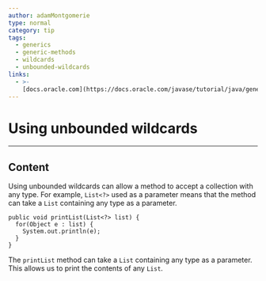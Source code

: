 ```yaml
---
author: adamMontgomerie
type: normal
category: tip
tags:
  - generics
  - generic-methods
  - wildcards
  - unbounded-wildcards
links:
  - >-
    [docs.oracle.com](https://docs.oracle.com/javase/tutorial/java/generics/unboundedWildcards.html){website}
---
```


# Using unbounded wildcards


---

## Content

Using unbounded wildcards can allow a method to accept a collection with any type. For example, `List<?>` used as a parameter means that the method can take a `List` containing any type as a parameter.

```plain-text
public void printList(List<?> list) {
  for(Object e : list) {
    System.out.println(e);
  }
}
```

The `printList` method can take a `List` containing any type as a parameter. This allows us to print the contents of any `List`.

